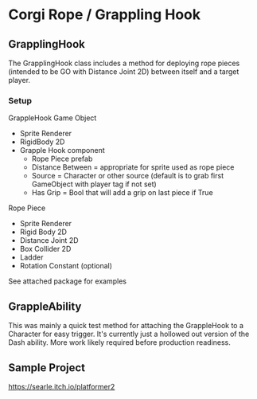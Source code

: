 # Corgi Rope / Grappling Hook

## GrapplingHook
The GrapplingHook class includes a method for deploying rope pieces (intended to be GO with Distance Joint 2D) between itself and a target player.

### Setup
GrappleHook Game Object
* Sprite Renderer
* RigidBody 2D
* Grapple Hook component
    * Rope Piece prefab
    * Distance Between = appropriate for sprite used as rope piece
    * Source = Character or other source (default is to grab first GameObject with player tag if not set)
    * Has Grip = Bool that will add a grip on last piece if True

Rope Piece
* Sprite Renderer
* Rigid Body 2D
* Distance Joint 2D
* Box Collider 2D
* Ladder
* Rotation Constant (optional)

See attached package for examples

## GrappleAbility
This was mainly a quick test method for attaching the GrappleHook to a Character for easy trigger. It's currently just a hollowed out version of the Dash ability. More work likely required before production readiness.

## Sample Project
https://searle.itch.io/platformer2